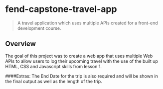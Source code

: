 # fend-capstone-travel-app
>A travel application which uses multiple APIs created for a front-end development course.

## Overview
The goal of this project was to create a web app that uses multiple Web APIs to allow users to log their upcoming travel with the use of the built up HTML, CSS and Javascript skills from lesson 1.

####Extras:
The End Date for the trip is also required and will be shown in the final output as well as the length of the trip.
